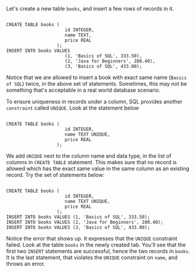 Let's create a new table `books`, and insert a few rows of records in it.

<Editor lang="sql" dbName="students3-v1.db" focusTableAfterRun="books">
<code>
CREATE TABLE books (
                      id INTEGER,
                      name TEXT,
                      price REAL
                   );
INSERT INTO books VALUES 
                      (1, 'Basics of SQL', 333.50),
                      (2, 'Java for Beginners', 280.40),
                      (3, 'Basics of SQL', 433.00);
</code>
</Editor>

Notice that we are allowed to insert a book with exact same name (`Basics of SQL`) twice, in the above set of statements. Sometimes, this may not be something that's acceptable in a real world database scenario.

To ensure uniqueness in records under a column, SQL provides another `constraint` called `UNIQUE`. Look at the statement below

<Editor lang="sql" dbName="students3-v1.db" focusTableAfterRun="books">
<code>
CREATE TABLE books (
                      id INTEGER,
                      name TEXT UNIQUE,
                      price REAL
                   );
</code>
</Editor>

We add `UNIQUE` next to the column name and data type, in the list of columns in `CREATE TABLE` statement. This makes sure that no record is allowed which has the exact same value in the same column as an existing record. Try the set of statements below:

<Editor lang="sql" dbName="students3-v1.db" focusTableAfterRun="books">
<code>
CREATE TABLE books (
                      id INTEGER,
                      name TEXT UNIQUE,
                      price REAL
                   );
INSERT INTO books VALUES (1, 'Basics of SQL', 333.50);
INSERT INTO books VALUES (2, 'Java for Beginners', 280.40);
INSERT INTO books VALUES (3, 'Basics of SQL', 433.00);
</code>
</Editor>

Notice the error that shows up. It expresses that the `UNIQUE` constraint failed. Look at the table `books` in the newly created tab. You'll see that the first two `INSERT` statements are successful, hence the two records in `books`. It is the last statement, that violates the `UNIQUE` constraint on `name`, and throws an error.

